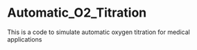 # Automatic_O2_Titration
This is a code to simulate automatic oxygen titration for medical applications
